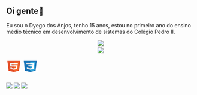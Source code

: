 ## Oi gente👋
Eu sou o Dyego dos Anjos, tenho 15 anos, estou no primeiro ano do ensino médio técnico em desenvolvimento de sistemas do Colégio Pedro II.
<div align="center">
  <img height="180em" src="https://github-readme-stats.vercel.app/api?username=DyegoAnjos&show_icons=true&theme=dracula&include_all_commits=true&count_private=true"/>
  <br><img height="180em" src="https://github-readme-stats.vercel.app/api/top-langs/?username=DyegoAnjos&layout=compact&langs_count=7&theme=dracula"/>
</div>
  
<div style="display: inline_block"><br>
  <img align="center" alt="Rafa-HTML" height="30" width="40" src="https://raw.githubusercontent.com/devicons/devicon/master/icons/html5/html5-original.svg">
  <img align="center" alt="Rafa-CSS" height="30" width="40" src="https://raw.githubusercontent.com/devicons/devicon/master/icons/css3/css3-original.svg">
</div>
  
 
  ##
 
<div> 
  <a href="https://instagram.com/hades_anjos" target="_blank"><img src="https://img.shields.io/badge/-Instagram-%23E4405F?style=for-the-badge&logo=instagram&logoColor=white" target="_blank"></a>
  <a href = "mailto:dyegocordeiro2007@gmail.com"><img src="https://img.shields.io/badge/-Gmail-%23333?style=for-the-badge&logo=gmail&logoColor=white" target="_blank"></a>
  <a href="https://www.linkedin.com/in/dyego-cordeiro-8491891a3/" target="_blank"><img src="https://img.shields.io/badge/-LinkedIn-%230077B5?style=for-the-badge&logo=linkedin&logoColor=white" target="_blank"></a> 
 
</div>
